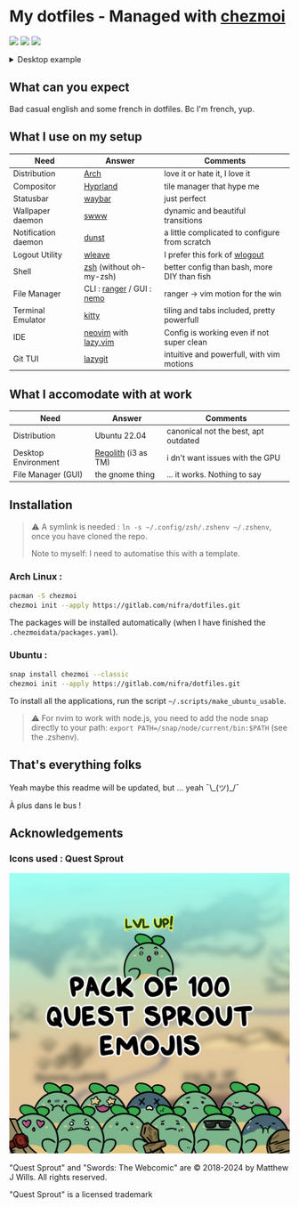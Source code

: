 # My dotfiles - Managed with [chezmoi](https://www.chezmoi.io/)

<!-- markdownlint-disable MD013 MD026 MD033 -->

<a href="https://dotfyle.com/Nifra6/dotfiles-privatedotconfig-nvim-lua-nifra"><img src="https://dotfyle.com/Nifra6/dotfiles-privatedotconfig-nvim-lua-nifra/badges/plugins?style=for-the-badge" /></a>
<a href="https://dotfyle.com/Nifra6/dotfiles-privatedotconfig-nvim-lua-nifra"><img src="https://dotfyle.com/Nifra6/dotfiles-privatedotconfig-nvim-lua-nifra/badges/leaderkey?style=for-the-badge" /></a>
<a href="https://dotfyle.com/Nifra6/dotfiles-privatedotconfig-nvim-lua-nifra"><img src="https://dotfyle.com/Nifra6/dotfiles-privatedotconfig-nvim-lua-nifra/badges/plugin-manager?style=for-the-badge" /></a>

<details>
<summary>Desktop example</summary>

![exemple](ressources/exemple.jpg)

[![swordsShoutout](ressources/_TwitchShoutout.png)](https://swordscomic.com)

</details>

## What can you expect

Bad casual english and some french in dotfiles. Bc I'm french, yup.

## What I use on my setup

| Need                | Answer                                                                               | Comments                                                               |
| ------------------- | ------------------------------------------------------------------------------------ | ---------------------------------------------------------------------- |
| Distribution        | [Arch](https://archlinux.org/)                                                       | love it or hate it, I love it                                          |
| Compositor          | [Hyprland](https://hyprland.org/)                                                    | tile manager that hype me                                              |
| Statusbar           | [waybar](https://github.com/Alexays/Waybar)                                          | just perfect                                                           |
| Wallpaper daemon    | [swww](https://github.com/LGFae/swww)                                                | dynamic and beautiful transitions                                      |
| Notification daemon | [dunst](https://dunst-project.org/)                                                  | a little complicated to configure from scratch                         |
| Logout Utility      | [wleave](https://github.com/AMNatty/wleave)                                          | I prefer this fork of [wlogout](https://github.com/ArtsyMacaw/wlogout) |
| Shell               | [zsh](https://www.zsh.org/) (without oh-my-zsh)                                      | better config than bash, more DIY than fish                            |
| File Manager        | CLI : [ranger](https://ranger.fm/) / GUI : [nemo](https://github.com/linuxmint/nemo) | ranger -> vim motion for the win                                       |
| Terminal Emulator   | [kitty](https://sw.kovidgoyal.net/kitty/)                                            | tiling and tabs included, pretty powerfull                             |
| IDE                 | [neovim](https://neovim.io/) with [lazy.vim](https://github.com/folke/lazy.nvim)     | Config is working even if not super clean                              |
| Git TUI             | [lazygit](https://github.com/jesseduffield/lazygit)                                  | intuitive and powerfull, with vim motions                              |

## What I accomodate with at work

| Need                | Answer                                               | Comments                             |
| ------------------- | ---------------------------------------------------- | ------------------------------------ |
| Distribution        | Ubuntu 22.04                                         | canonical not the best, apt outdated |
| Desktop Environment | [Regolith](https://regolith-desktop.com/) (i3 as TM) | i dn't want issues with the GPU      |
| File Manager (GUI)  | the gnome thing                                      | ... it works. Nothing to say         |

## Installation

> ⚠️
> A symlink is needed : `ln -s ~/.config/zsh/.zshenv ~/.zshenv`, once you have cloned the repo.
>
> Note to myself: I need to automatise this with a template.

### Arch Linux :

```BASH
pacman -S chezmoi
chezmoi init --apply https://gitlab.com/nifra/dotfiles.git
```

The packages will be installed automatically (when I have finished the `.chezmoidata/packages.yaml`).

### Ubuntu :

```BASH
snap install chezmoi --classic
chezmoi init --apply https://gitlab.com/nifra/dotfiles.git
```

To install all the applications, run the script `~/.scripts/make_ubuntu_usable`.

> ⚠️
> For nvim to work with node.js, you need to add the node snap directly to your path: `export PATH=/snap/node/current/bin:$PATH` (see the .zshenv).

## That's everything folks

Yeah maybe this readme will be updated, but ... yeah ¯\\\_(ツ)\_/¯

À plus dans le bus !

## Acknowledgements

### Icons used : Quest Sprout

[![questSproutPack100](ressources/_Pack100.png)](https://ko-fi.com/s/9f790faf39)

"Quest Sprout" and "Swords: The Webcomic" are © 2018-2024 by Matthew J Wills.
All rights reserved.

"Quest Sprout" is a licensed trademark
